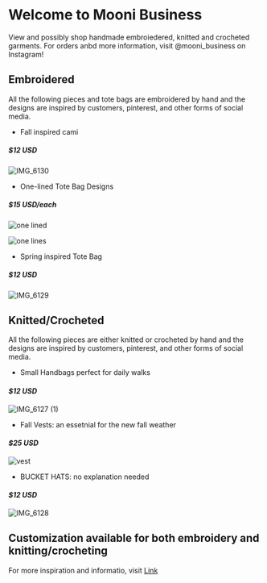 # Welcome to Mooni Business
View and possibly shop handmade embroiedered, knitted and crocheted garments.
For orders anbd more information, visit @mooni_business on Instagram!

## Embroidered

All the following pieces and tote bags are embroidered by hand and the designs are inspired by customers, pinterest, and other forms of social media.

- Fall inspired cami
##### _$12 USD_ 

![IMG_6130](https://user-images.githubusercontent.com/91549927/135477998-302dcdc3-6252-496e-a574-032aaa636141.PNG)


-  One-lined Tote Bag Designs  
##### _$15 USD/each_

![one lined](https://user-images.githubusercontent.com/91549927/135475114-02cc6b97-9797-4eb8-9aeb-220d8f80bc86.JPG)

![one lines](https://user-images.githubusercontent.com/91549927/135475360-58ab9b35-7e52-4431-a2b6-601c3a2afb23.jpeg) 


- Spring inspired Tote Bag 
##### _$12 USD_ 

![IMG_6129](https://user-images.githubusercontent.com/91549927/135477863-605c23ac-ccfc-408d-a244-ca7da22f2ed8.PNG)


## Knitted/Crocheted  

All the following pieces are either knitted or crocheted by hand and the designs are inspired by customers, pinterest, and other forms of social media.

- Small Handbags perfect for daily walks 
#### _$12 USD_ 

![IMG_6127 (1)](https://user-images.githubusercontent.com/91549927/135478906-b654cc52-8328-4af5-8dc7-7b66243a21d9.PNG)

- Fall Vests: an essetnial for the new fall weather 

#### _$25 USD_

 ![vest](https://user-images.githubusercontent.com/91549927/135475269-3bdd91bc-8bc7-43f0-989c-507d18dea02c.JPG)
 

- BUCKET HATS: no explanation needed
#### _$12 USD_ 

![IMG_6128](https://user-images.githubusercontent.com/91549927/135477922-d98c9241-fc4d-4156-8af9-496c8b4a3a21.PNG)



## **Customization available for both embroidery and knitting/crocheting**

For more inspiration and informatio, visit [Link](https://www.instagram.com/mooni_business/?hl=en) 
